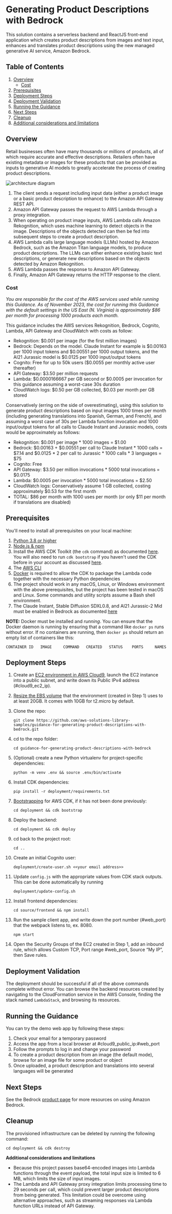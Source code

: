# Generating Product Descriptions with Bedrock

This solution contains a serverless backend and ReactJS front-end application which creates product descriptions from images and text input, enhances and translates product descriptions using the new managed generative AI service, Amazon Bedrock.

## Table of Contents

1. [Overview](#overview)
    - [Cost](#cost)
2. [Prerequisites](#prerequisites)
3. [Deployment Steps](#deployment-steps)
4. [Deployment Validation](#deployment-validation)
5. [Running the Guidance](#running-the-guidance)
6. [Next Steps](#next-steps)
7. [Cleanup](#cleanup)
8. [Additional considerations and limitations](#additional-considerations-and-limitations)


## Overview

Retail businesses often have many thousands or millions of products, all of which require accurate and effective descriptions. Retailers often have existing metadata or images for these products that can be provided as inputs to generative AI models to greatly accelerate the process of creating product descriptions.

![architecture diagram](assets/arch.png)

1. The client sends a request including input data (either a product image or a basic product description to enhance) to the Amazon API Gateway REST API.
2. Amazon API Gateway passes the request to AWS Lambda through a proxy integration.
3. When operating on product image inputs, AWS Lambda calls Amazon Rekognition, which uses machine learning  to detect objects in the image. Descriptions of the objects detected can then be fed into subsequent steps to create a product description.
4. AWS Lambda calls large language models (LLMs) hosted by Amazon Bedrock, such as the Amazon Titan language models, to produce product descriptions. The LLMs can either enhance existing basic text descriptions, or generate new descriptions based on the objects detected by Amazon Rekognition.
5. AWS Lambda passes the response to Amazon API Gateway.
6. Finally, Amazon API Gateway returns the HTTP response to the client.


### Cost

_You are responsible for the cost of the AWS services used while running this Guidance. As of November 2023, the cost for running this Guidance with the default settings in the US East (N. Virginia) is approximately $86 per month for processing 1000 products each month._

This guidance includes the AWS services Rekognition, Bedrock, Cognito, Lambda, API Gateway and CloudWatch with costs as follow:

- Rekognition: $0.001 per image (for the first million images)
- Bedrock: Depends on the model. Claude Instant for example is $0.00163 per 1000 input tokens and $0.00551 per 1000 output tokens, and the AI21 Jurassic model is $0.0125 per 1000 input/output tokens
- Cognito: Free for up to 50k users ($0.0055 per monthly active user thereafter)
- API Gateway: $3.50 per million requests
- Lambda: $0.0000166667 per GB second or $0.0005 per invocation for this guidance assuming a worst-case 30s duration
- CloudWatch logs: $0.50 per GB collected, $0.03 per month per GB stored

Conservatively (erring on the side of overestimating), using this solution to generate product descriptions based on input images 1000 times per month (including generating translations into Spanish, German, and French), and assuming a worst case of 30s per Lambda function invocation and 1000 input/output tokens for all calls to Claude Instant and Jurassic models, costs would be approximately as follows:

- Rekognition: $0.001 per image * 1000 images = $1.00
- Bedrock: $0.00163 + $0.00551 per call to Claude Instant * 1000 calls = $7.14 and $0.0125 * 2 per call to Jurassic * 1000 calls * 3 languages = $75
- Cognito: Free
- API Gateway: $3.50 per million invocations * 5000 total invocations = $0.0175
- Lambda: $0.0005 per invocation * 5000 total invocations = $2.50
- CloudWatch logs: Conservatively assume 1 GB collected, costing approximately $0.53 for the first month
- TOTAL: $86 per month with 1000 uses per month (or only $11 per month if translations are disabled)


## Prerequisites

You'll need to install all prerequisites on your local machine:
    
1. [Python 3.8 or higher](https://www.python.org/downloads/macos/)
2. [Node.js & npm](https://docs.npmjs.com/downloading-and-installing-node-js-and-npm)
3. Install the AWS CDK Toolkit (the `cdk` command) as documented [here](https://docs.aws.amazon.com/cdk/v2/guide/cli.html). You will also need to run `cdk bootstrap` if you haven't used the CDK before in your account as discussed [here](https://docs.aws.amazon.com/cdk/v2/guide/bootstrapping.html).
4. The [AWS CLI](https://docs.aws.amazon.com/cli/latest/userguide/getting-started-install.html)
5. [Docker](https://www.docker.com/) is required to allow the CDK to package the Lambda code together with the necessary Python dependencies
6. The project should work in any macOS, Linux, or Windows environment with the above prerequisites, but the project has been tested in macOS and Linux. Some commands and utility scripts assume a Bash shell environment.
7. The Claude Instant, Stable Diffusion SDXL0.8, and AI21 Jurassic-2 Mid must be enabled in Bedrock as documented [here](https://docs.aws.amazon.com/bedrock/latest/userguide/model-access.html)

**NOTE:** Docker must be installed and _running_. You can ensure that the Docker daemon is running by ensuring that a command like `docker ps` runs without error. If no containers are running, then `docker ps` should return an empty list of containers like this:

```
CONTAINER ID   IMAGE     COMMAND   CREATED   STATUS    PORTS     NAMES
```

## Deployment Steps

1. Create an [EC2 environment in AWS Cloud9](https://docs.aws.amazon.com/cloud9/latest/user-guide/create-environment-main.html), launch the EC2 instance into a public subnet, and write down its Public IPv4 address (#cloud9_ec2_ip).
  
2. [Resize the EBS volume](https://docs.aws.amazon.com/cloud9/latest/user-guide/move-environment.html#move-environment-resize) that the environment (created in Step 1) uses to at least 20GB. It comes with 10GB for t2.micro by default.
   
3. Clone the repo:
   ```
   git clone https://github.com/aws-solutions-library-samples/guidance-for-generating-product-descriptions-with-bedrock.git
   ```
4. cd to the repo folder:
   ```
   cd guidance-for-generating-product-descriptions-with-bedrock
   ```
5. (Optional) create a new Python virtualenv for project-specific dependencies:
   ```
   python -m venv .env && source .env/bin/activate
   ```
6. Install CDK dependencies:
   ```
   pip install -r deployment/requirements.txt
   ```
7. [Bootstrapping](https://docs.aws.amazon.com/cdk/v2/guide/bootstrapping.html) for AWS CDK, if it has not been done previously:
   ```
   cd deployment && cdk bootstrap
   ```
8. Deploy the backend:
   ```
   cd deployment && cdk deploy
   ```
9. cd back to the project root:
   ```
   cd ..
   ```
10. Create an initial Cognito user:
    ```
    deployment/create-user.sh <<your email address>>
    ```
11. Update `config.js` with the appropriate values from CDK stack outputs. This can be done automatically by running
    ```
    deployment/update-config.sh
    ```
12. Install frontend dependencies:
    ```
    cd source/frontend && npm install
    ```
13. Run the sample client app, and write down the port number (#web_port) that the webpack listens to, ex. 8080.
    ```
    npm start
    ```
14. Open the Security Groups of the EC2 created in Step 1, add an inbound rule, which allows Custom TCP, Port range #web_port, Source “My IP”, then Save rules.


## Deployment Validation

The deployment should be successful if all of the above commands complete without error. You can browse the backend resources created by navigating to the CloudFormation service in the AWS Console, finding the stack named `LambdaStack`, and browsing its resources.

## Running the Guidance

You can try the demo web app by following these steps:
1. Check your email for a temporary password
2. Access the app from a local browser at #cloud9_public_ip:#web_port
3. Follow the prompts to log in and change your password
4. To create a product description from an image (the default mode), browse for an image file for some product or object
5. Once uploaded, a product description and translations into several languages will be generated

## Next Steps

See the Bedrock [product page](https://aws.amazon.com/bedrock/) for more resources on using Amazon Bedrock.


## Cleanup

The provisioned infrastructure can be deleted by running the following command:
```
cd deployment && cdk destroy
```


**Additional considerations and limitations**

- Because this project passes base64-encoded images into Lambda functions through the event payload, the total input size is limited to 6 MB, which limits the size of input images.
- The Lambda and API Gateway proxy integration limits processing time to 29 seconds per call, which could prevent larger product descriptions from being generated. This limitation could be overcome using alternative approaches, such as streaming responses via Lambda function URLs instead of API Gateway.

